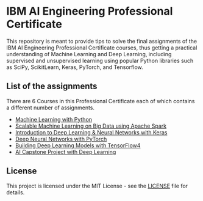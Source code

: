 # IBM AI Engineering Professional Certificate

This repository is meant to provide tips to solve the final assignments of the IBM AI Engineering Professional Certificate courses, thus getting a practical understanding of Machine Learning and Deep Learning, including supervised and unsupervised learning using popular Python libraries such as SciPy, ScikitLearn, Keras, PyTorch, and Tensorflow.

## List of the assignments

There are 6 Courses in this Professional Certificate each of which contains a different number of assignments.

* [Machine Learning with Python](./ML_with_python)
* [Scalable Machine Learning on Big Data using Apache Spark](./Scalable_ML_on_Big_Data)
* [Introduction to Deep Learning & Neural Networks with Keras](./DL_and_NN_with_Keras)
* [Deep Neural Networks with PyTorch](./)
* [Building Deep Learning Models with TensorFlow4](./)
* [AI Capstone Project with Deep Learning ](./)

## License

This project is licensed under the MIT License - see the [LICENSE](LICENSE) file for details.
